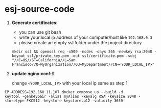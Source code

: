 # esj-source-code

1) **Generate certificates:** 
   - you can use git bash 
   - write your local ip address of your computer/host like `192.168.0.3` 
   - please create an empty ssl folder under the project directory

    ```
    mkdir ssl && openssl req -x509 -nodes -days 365 -newkey rsa:2048 -keyout ssl/private_key.pem -out ssl/certificate.pem -subj "//C=US//ST=California//L=San Francisco//O=MyOrganization//OU=MyDepartment//CN=<YOUR_LOCAL_IP>"
    ```
2) **update nginx.conf:**$

    change `<YOUR_LOCAL_IP>` with your local ip same as step 1

```
IP_ADDRESS=192.168.11.107 docker compose up --build -d
keytool -genkeypair -alias myAlias -keyalg RSA -keysize 2048 -storetype PKCS12 -keystore keystore.p12 -validity 3650
```